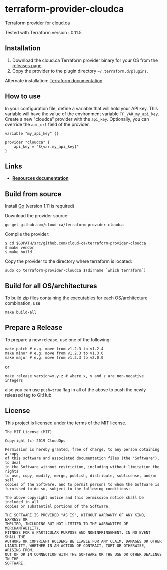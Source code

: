 # terraform-provider-cloudca

Terraform provider for cloud.ca

Tested with Terraform version : 0.11.5

## Installation

1. Download the cloud.ca Terraform provider binary for your OS from the [releases page](https://github.com/cloud-ca/terraform-provider-cloudca/releases).
2. Copy the provider to the plugin directory `~/.terraform.d/plugins`.

Alternate installation: [Terraform documentation](https://www.terraform.io/docs/plugins/basics.html)

## How to use

In your configuration file, define a variable that will hold your API key. This variable will have the value of the environment variable `TF_VAR_my_api_key`. Create a new "cloudca" provider with the `api_key`. Optionally, you can override the `api_url` field of the provider.

```hcl
variable "my_api_key" {}

provider "cloudca" {
    api_key = "${var.my_api_key}"
}
```

## Links

- [**Resources documentation**](https://github.com/cloud-ca/terraform-provider-cloudca/tree/master/doc)

## Build from source

Install [Go](https://golang.org/doc/install) (version 1.11 is required)

Download the provider source:

```Shell
go get github.com/cloud-ca/terraform-provider-cloudca
```

Compile the provider:

```Shell
$ cd $GOPATH/src/github.com/cloud-ca/terraform-provider-cloudca
$ make vendor
$ make build
```

Copy the provider to the directory where terraform is located:

```Shell
sudo cp terraform-provider-cloudca $(dirname `which terraform`)
```

## Build for all OS/architectures

To build zip files containing the executables for each OS/architecture combination, use

```Shell
make build-all
```

## Prepare a Release

To prepare a new release, use one of the following:

```shell
make patch # e.g. move from v1.2.3 to v1.2.4
make minor # e.g. move from v1.2.3 to v1.3.0
make major # e.g. move from v1.2.3 to v2.0.0
```

or

```shell
make release version=x.y.z # where x, y and z are non-negative integers
```

also you can use `push=true` flag in all of the above to push the newly released tag to GitHub.

## License

This project is licensed under the terms of the MIT license.

```text
The MIT License (MIT)

Copyright (c) 2019 CloudOps

Permission is hereby granted, free of charge, to any person obtaining a copy
of this software and associated documentation files (the "Software"), to deal
in the Software without restriction, including without limitation the rights
to use, copy, modify, merge, publish, distribute, sublicense, and/or sell
copies of the Software, and to permit persons to whom the Software is
furnished to do so, subject to the following conditions:

The above copyright notice and this permission notice shall be included in all
copies or substantial portions of the Software.

THE SOFTWARE IS PROVIDED "AS IS", WITHOUT WARRANTY OF ANY KIND, EXPRESS OR
IMPLIED, INCLUDING BUT NOT LIMITED TO THE WARRANTIES OF MERCHANTABILITY,
FITNESS FOR A PARTICULAR PURPOSE AND NONINFRINGEMENT. IN NO EVENT SHALL THE
AUTHORS OR COPYRIGHT HOLDERS BE LIABLE FOR ANY CLAIM, DAMAGES OR OTHER
LIABILITY, WHETHER IN AN ACTION OF CONTRACT, TORT OR OTHERWISE, ARISING FROM,
OUT OF OR IN CONNECTION WITH THE SOFTWARE OR THE USE OR OTHER DEALINGS IN THE
SOFTWARE.
```
